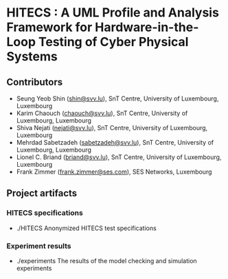 # HITECS : A UML Profile and Analysis Framework for Hardware-in-the-Loop Testing of Cyber Physical Systems


## Contributors 
    
* Seung Yeob Shin (shin@svv.lu), SnT Centre, University of Luxembourg, Luxembourg  
* Karim Chaouch (chaouch@svv.lu), SnT Centre, University of Luxembourg, Luxembourg  
* Shiva Nejati (nejati@svv.lu), SnT Centre, University of Luxembourg, Luxembourg  
* Mehrdad Sabetzadeh (sabetzadeh@svv.lu), SnT Centre, University of Luxembourg, Luxembourg  
* Lionel C. Briand (briand@svv.lu), SnT Centre, University of Luxembourg, Luxembourg  
* Frank Zimmer (frank.zimmer@ses.com), SES Networks, Luxembourg  

## Project artifacts

### HITECS specifications
* ./HITECS
  Anonymized HITECS test specifications

### Experiment results
* ./experiments
  The results of the model checking and simulation experiments



